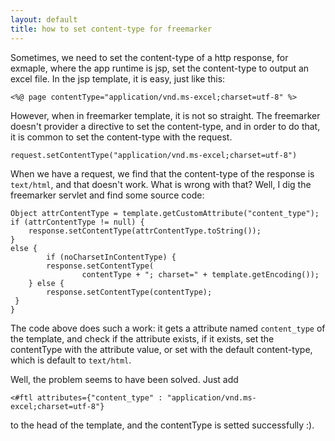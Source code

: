 ```yaml
---
layout: default
title: how to set content-type for freemarker
---
```


Sometimes, we need to set the content-type of a http response, for exmaple, 
where the app runtime is jsp, set the content-type to output an excel file.
In the jsp template, it is easy, just like this:

	<%@ page contentType="application/vnd.ms-excel;charset=utf-8" %>

However, when in freemarker template, it is not so straight.
The freemarker doesn't provider a directive to set the content-type, 
and in order to do that, it is common to set the content-type with the request.

	request.setContentType("application/vnd.ms-excel;charset=utf-8")

When we have a request, we find that the content-type of 
the response is `text/html`, and that doesn't work. What is wrong with that?
Well, I dig the freemarker servlet and find some source code:

	Object attrContentType = template.getCustomAttribute("content_type");
	if (attrContentType != null) {
		response.setContentType(attrContentType.toString());
	}
	else {
			if (noCharsetInContentType) {
            response.setContentType(
                    contentType + "; charset=" + template.getEncoding());
        } else {
            response.setContentType(contentType);
     }
	}

The code above does such a work: it gets a attribute named `content_type` 
of the template, and check if the attribute exists, if it exists, 
set the contentType with the attribute value, or set with the default content-type,
which is default to `text/html`.

Well, the problem seems to have been solved. Just add

	<#ftl attributes={"content_type" : "application/vnd.ms-excel;charset=utf-8"}

to the head of the template, and the contentType is setted successfully :).
